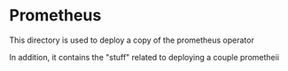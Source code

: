 # Prometheus

This directory is used to deploy a copy of the prometheus operator

In addition, it contains the "stuff" related to deploying a couple prometheii
